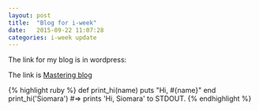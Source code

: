 ```yaml
---
layout: post
title:  "Blog for i-week"
date:   2015-09-22 11:07:28
categories: i-week update
---
```

The link for my blog is in wordpress:

The link is [Mastering blog][blog]

{% highlight ruby %}
def print_hi(name)
  puts "Hi, #{name}"
end
print_hi('Siomara')
#=> prints 'Hi, Siomara' to STDOUT.
{% endhighlight %}

[blog]: http://masteringsiomara.wordpress.com
